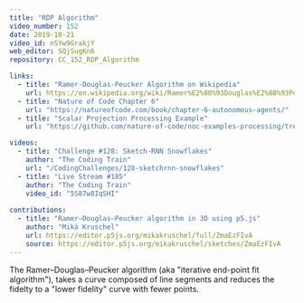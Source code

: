 ```yaml
---
title: "RDP Algorithm"
video_number: 152
date: 2019-10-21
video_id: nSYw9GrakjY
web_editor: SQjSugKn6
repository: CC_152_RDP_Algorithm

links:
  - title: "Ramer-Douglas-Peucker Algorithm on Wikipedia"
    url: https://en.wikipedia.org/wiki/Ramer%E2%80%93Douglas%E2%80%93Peucker_algorithm
  - title: "Nature of Code Chapter 6"
    url: "https://natureofcode.com/book/chapter-6-autonomous-agents/"
  - title: "Scalar Projection Processing Example"
    url: "https://github.com/nature-of-code/noc-examples-processing/tree/master/chp06_agents/SimpleScalarProjection"

videos:
  - title: "Challenge #128: Sketch-RNN Snowflakes"
    author: "The Coding Train"
    url: "/CodingChallenges/128-sketchrnn-snowflakes"
  - title: "Live Stream #185"
    author: "The Coding Train"
    video_id: "5S87w8IqSHI"
        
contributions:
  - title: "Ramer–Douglas–Peucker algorithm in 3D using p5.js"
    author: "Miká Kruschel"
    url: https://editor.p5js.org/mikakruschel/full/ZmaEzFIvA
    source: https://editor.p5js.org/mikakruschel/sketches/ZmaEzFIvA
---
```


The Ramer–Douglas–Peucker algorithm (aka "iterative end-point fit algorithm"), takes a curve composed of line segments and reduces the fidelty to a "lower fidelity" curve with fewer points.

